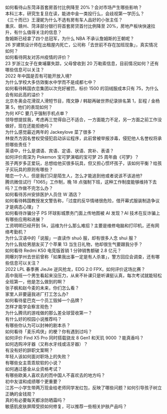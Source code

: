 如何看待山东菏泽首套房首付比例降至 20%？会对市场产生哪些影响？  
本科三本，研究生复旦在读，能进中金一类投行么，会歧视第一学历么？  
《三十而已》王漫妮为什么不选有房有车人品好的小张主任？  
重庆、赣州、菏泽部分银行将首套房贷首付比例降至 20%，房地产板块快速拉升，有什么值得关注的信息？  
詹姆斯已经拿了四个总冠军，为什么 NBA 不承认詹姆斯的王朝呢？  
26 岁建筑设计师在出租屋内死亡，公司称「去世前不存在加班现象」，真实情况如何？  
如何看待网友对苏州疫情的评价？  
23 岁浙江女子在柬埔寨失踪，父母曾收到 20 万勒索信息，目前情况如何？还有哪些信息可以关注？  
2022 年中国是否有可能开放入境?  
为什么学校大多仿效衡水中学而不是成都七中？  
如何看待韩国衣恋集团以次充好被罚，标价 1500 的羽绒服成本只有 75，为什么会有如此高的溢价？  
北京冬奥会花滑双人滑短节目，隋文静 / 韩聪再破世界纪录排名第 1，彭程 / 金杨第 5，他们的表现如何？  
为何 KFC 要几乎强制手机点单？  
领导想提拔我，考虑再三觉得自己不适合，一方面能力不足，另一方面之前工作没做好，现在还能拒绝吗？  
为什么感觉最近两年的 Jackeylove 菜了很多？  
林俊杰方因名誉权受侵犯启动诉讼程序，此前曾被举报涉毒，侵犯他人名誉权将承担哪些责任？  
英语中，什么是谓语、宾语、定语、状语、宾补、表语？  
如何评价周深为 Pokemon 宝可梦演唱的宝可梦 25 周年曲《可梦》？  
孩子两岁多正爱玩，总想给他买很多玩具，但又担心惯坏孩子，该如何平衡？给孩子买玩具的原则有哪些？  
暗恋一个人，但是我们只是陌生人，怎么才能追到他或者说该不该追他?  
腾讯微信试行「1065」工作制，晚 18 点强制下班，这种工作制度能够维持下去吗？工作做不完怎么办？  
如何看待苏州安排医护人员住 W 酒店？  
如何看待韩国教授发文警告称，「过度的反华情绪很危险，借开幕式服装制造争议才是病态心理」？  
如何看待诈骗分子 PS 环球影城票务门面上传地图被 AI 发现？AI 技术在反诈骗上有哪些应用和进展？  
工资明明已经开到 5k，运维为什么那么难招？主要是维修电脑和打印机，还有网络考勤机？  
为什么汉语中的「说服」一直读作 shuō 服，却有很多人念 shuì 服？  
为什么我给男朋友买了个苹果 13 当生日礼物，他却很生气要跟我分手？  
如何看待 Redmi K50 电竞版首销 1 分钟销售额破 2.8 亿元？  
网曝刘学州去世前曾称「如果我出事一定是有人杀害」，警方回应会调查，还有哪些信息可以关注？  
2022 LPL 春季赛 JieJie 逆风抢龙，EDG 2:0 FPX，如何评价这场比赛？  
高中我班一个男生看起来没压力，从来不补课只是听课挺认真，每次考试就能轻松全班第一，他是怎么做到的啊？  
张子枫和赵今麦的未来，你们怎么看？  
家里人非要逼我进厂打工怎么办?  
如何看待星巴克一个员工毁掉一个品牌？  
怎样才能学会察言观色？  
为什么腾讯的游戏做的那么差全球营收第一？  
有什么好的校园小说推荐吗？  
有哪些你认为可以封神的剧本杀？  
如何看待「麦乐鸡侠」的梗？你有遇到过吗？  
如何评价 Find X5 Pro 同时搭载骁龙 8 Gen1 和天玑 9000 ？能真香吗？  
如何选购冲牙器（又称水牙线或洁牙器）？  
有没有好的辞职文案啊？  
年轻人该如何面对职场上的失败？  
有哪些女主乖乖软软的小说？  
如何通过基金从业资格考试？  
有哪些欧美人喜欢去的而中国人不喜欢去的地方吗？  
初中友谊和成绩哪个更重要？  
江苏一小学生带两万现金给老师同学发红包，反映了哪些问题？如何引导孩子树立正确的金钱观？  
真的有必要每天都涂防晒霜吗？  
敏感肌皮肤屏障受损如何修复，可以推荐一些相关护肤产品吗？  

